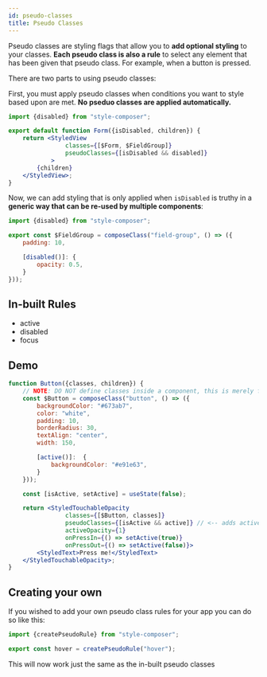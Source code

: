```yaml
---
id: pseudo-classes
title: Pseudo Classes
---
```


Pseudo classes are styling flags that allow you to **add optional styling** to your classes. **Each pseudo class is also a rule** to select any element that has been given that pseudo class. For example, when a button is pressed.

There are two parts to using pseudo classes:

First, you must apply pseudo classes when conditions you want to style based upon are met. **No pseduo classes are applied automatically.**

```jsx {6}
import {disabled} from "style-composer";

export default function Form({isDisabled, children}) {
    return <StyledView
                classes={[$Form, $FieldGroup]}
                pseudoClasses={[isDisabled && disabled]}
            >
        {children}
    </StyledView>;
}
```

Now, we can add styling that is only applied when `isDisabled` is truthy in a **generic way that can be re-used by multiple components**:

```js {6,7,8}
import {disabled} from "style-composer";

export const $FieldGroup = composeClass("field-group", () => ({
    padding: 10,

    [disabled()]: {
        opacity: 0.5,
    }
}));
```

## In-built Rules

- active
- disabled
- focus

## Demo

```jsx live
function Button({classes, children}) {
    // NOTE: DO NOT define classes inside a component, this is merely for demonstration
    const $Button = composeClass("button", () => ({
        backgroundColor: "#673ab7",
        color: "white",
        padding: 10,
        borderRadius: 30,
        textAlign: "center",
        width: 150,

        [active()]:  {
            backgroundColor: "#e91e63",
        }
    }));

    const [isActive, setActive] = useState(false);

    return <StyledTouchableOpacity
                classes={[$Button, classes]}
                pseudoClasses={[isActive && active]} // <-- adds active when isActive is true
                activeOpacity={1}
                onPressIn={() => setActive(true)}
                onPressOut={() => setActive(false)}>
        <StyledText>Press me!</StyledText>
    </StyledTouchableOpacity>;
}
```

## Creating your own

If you wished to add your own pseudo class rules for your app you can do so like this:

```js
import {createPseudoRule} from "style-composer";

export const hover = createPseudoRule("hover");
```

This will now work just the same as the in-built pseudo classes
